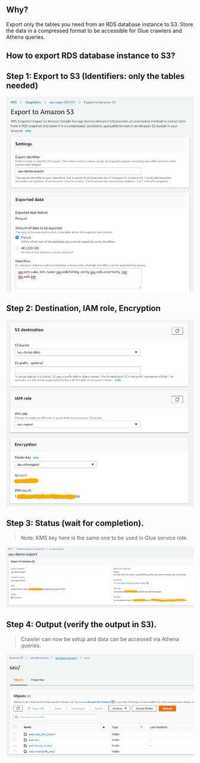 ## Why?

Export only the tables you need from an RDS database instance to S3. Store the data in a compressed format
to be accessible for Glue crawlers and Athena queries.

## How to export RDS database instance to S3?

## Step 1: Export to S3 (Identifiers: only the tables needed)



![Step 1](..\images\RDS_step_01.png)



## Step 2: Destination, IAM role, Encryption

![Step 2](..\images\RDS_step_02.png)



## Step 3: Status (wait for completion). 

> Note: KMS key here is the same one to be used in Glue service role.

![Step 3](..\images\RDS_step_03.png)



## Step 4: Output (verify the output in S3).

> Crawler can now be setup and data can be accessed via Athena queries.

![Step 4](..\images\RDS_step_04.png)